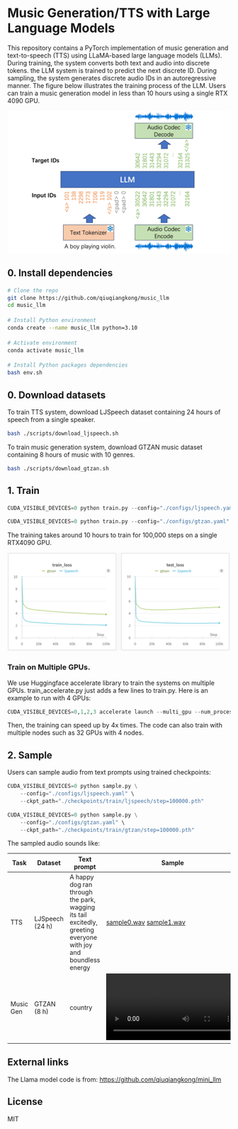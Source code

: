 # Music Generation/TTS with Large Language Models

This repository contains a PyTorch implementation of music generation and text-to-speech (TTS) using LLaMA-based large language models (LLMs). During training, the system converts both text and audio into discrete tokens. the LLM system is trained to predict the next discrete ID. During sampling, the system generates discrete audio IDs in an autoregressive manner. The figure below illustrates the training process of the LLM. Users can train a music generation model in less than 10 hours using a single RTX 4090 GPU.

<img src="./assets/llm.png" width="600">

## 0. Install dependencies

```bash
# Clone the repo
git clone https://github.com/qiuqiangkong/music_llm
cd music_llm

# Install Python environment
conda create --name music_llm python=3.10

# Activate environment
conda activate music_llm

# Install Python packages dependencies
bash env.sh
```

## 0. Download datasets

To train TTS system, download LJSpeech dataset containing 24 hours of speech from a single speaker.

```bash
bash ./scripts/download_ljspeech.sh
```

To train music generation system, download GTZAN music dataset containing 8 hours of music with 10 genres.

```bash
bash ./scripts/download_gtzan.sh
```

## 1. Train

```python
CUDA_VISIBLE_DEVICES=0 python train.py --config="./configs/ljspeech.yaml"
```

```python
CUDA_VISIBLE_DEVICES=0 python train.py --config="./configs/gtzan.yaml"
```

The training takes around 10 hours to train for 100,000 steps on a single RTX4090 GPU.

![Training & Validation Loss](assets/result_loss.png)

### Train on Multiple GPUs.

We use Huggingface accelerate library to train the systems on multiple GPUs. train_accelerate.py just adds a few lines to train.py. Here is an example to run with 4 GPUs:

```python
CUDA_VISIBLE_DEVICES=0,1,2,3 accelerate launch --multi_gpu --num_processes 4 train_accelerate.py --config="./configs/ljspeech.yaml"
```

Then, the training can speed up by 4x times. The code can also train with multiple nodes such as 32 GPUs with 4 nodes.

## 2. Sample

Users can sample audio from text prompts using trained checkpoints:

```python
CUDA_VISIBLE_DEVICES=0 python sample.py \
	--config="./configs/ljspeech.yaml" \
	--ckpt_path="./checkpoints/train/ljspeech/step=100000.pth"
```

```python
CUDA_VISIBLE_DEVICES=0 python sample.py \
	--config="./configs/gtzan.yaml" \
	--ckpt_path="./checkpoints/train/gtzan/step=100000.pth"
```

The sampled audio sounds like:


| Task       | Dataset         | Text prompt                                                                                                   | Sample                                                                                                                                                                                                                                                                                                                                                                                         |
|------------|-----------------|---------------------------------------------------------------------------------------------------------------|------------------------------------------------------------------------------------------------------------------------------------------------------------------------------------------------------------------------------------------------------------------------------------------------------------------------------------------------------------------------------------------------|
| TTS        | LJSpeech (24 h) | A happy dog ran through the park, wagging its tail excitedly, greeting everyone with joy and boundless energy | [sample0.wav](./assets/ljspeech/A%20happy%20dog%20ran%20through%20the%20park,%20wagging%20its%20tail%20excitedly,%20greeting%20everyone%20with%20joy%20and%20boundless%20energy._sample_0.wav) [sample1.wav](./assets/ljspeech/A%20happy%20dog%20ran%20through%20the%20park,%20wagging%20its%20tail%20excitedly,%20greeting%20everyone%20with%20joy%20and%20boundless%20energy._sample_1.wav") |
| Music Gen  | GTZAN (8 h)     | country                                                                                            | <video src="https://github.com/user-attachments/assets/9f4f727f-4970-4839-b34a-35288312e186">  <video src="https://github.com/user-attachments/assets/da979a4f-0cbf-4c3d-869e-c3c9b16931bc"> |










## External links

The Llama model code is from: https://github.com/qiuqiangkong/mini_llm

## License

MIT
